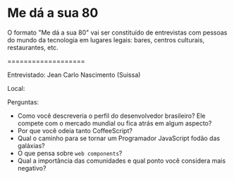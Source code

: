 # Me dá a sua 80

O formato "Me dá a sua 80" vai ser constituído de entrevistas com pessoas do mundo da tecnologia em lugares legais: bares, centros culturais, restaurantes, etc.

===================

Entrevistado: Jean Carlo Nascimento (Suissa)

Local:

Perguntas:
- Como você descreveria o perfil do desenvolvedor brasileiro? Ele compete com o mercado mundial ou fica atrás em algum aspecto?
- Por que você odeia tanto CoffeeScript?
- Qual o caminho para se tornar um Programador JavaScript fodão das galáxias?
- O que pensa sobre `web components`?
- Qual a importância das comunidades e qual ponto você considera mais negativo?
